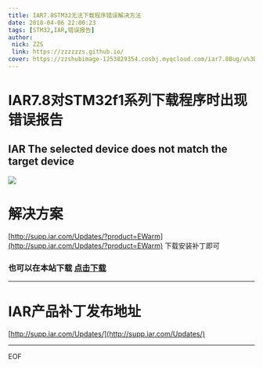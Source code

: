 ```yaml
---
title: IAR7.8STM32无法下载程序错误解决方法
date: 2018-04-06 22:00:23
tags: [STM32,IAR,错误报告]
author: 
 nick: ZZS
 link: https://zzzzzzs.github.io/
cover: https://zzshubimage-1253829354.cosbj.myqcloud.com/iar7.8Bug/u%3D1593298829%2C2003225384%26fm%3D27%26gp%3D0.jpg
---
```


# IAR7.8对STM32f1系列下载程序时出现错误报告
## IAR The selected device does not match the target device

![](https://zzshubimage-1253829354.file.myqcloud.com/iar7.8Bug/150950d4yzyykqtqkhuo2o.png)

# 解决方案
[http://supp.iar.com/Updates/?product=EWarm](http://supp.iar.com/Updates/?product=EWarm) 下载安装补丁即可

### 也可以在本站下载 [点击下载](https://zzshubimage-1253829354.cosbj.myqcloud.com/iar7.8Bug/ewarm-7.80.4.12176-patch.zip)

***

# IAR产品补丁发布地址

[http://supp.iar.com/Updates/](http://supp.iar.com/Updates/)

***
EOF